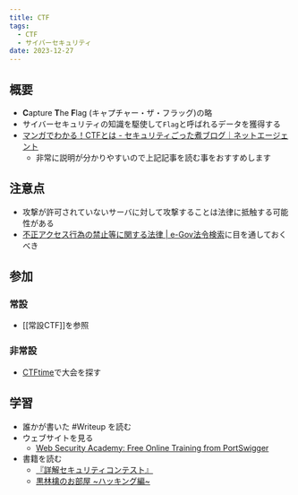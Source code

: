 ```yaml
---
title: CTF
tags:
  - CTF
  - サイバーセキュリティ
date: 2023-12-27
---
```

## 概要
- **C**apture **T**he **F**lag (キャプチャー・ザ・フラッグ)の略
- サイバーセキュリティの知識を駆使して`Flag`と呼ばれるデータを獲得する
- [マンガでわかる！CTFとは - セキュリティごった煮ブログ｜ネットエージェント](https://netagent.co.jp/study/blog/easy/20191212.html)
    - 非常に説明が分かりやすいので上記記事を読む事をおすすめします
## 注意点
- 攻撃が許可されていないサーバに対して攻撃することは法律に抵触する可能性がある
- [不正アクセス行為の禁止等に関する法律 | e-Gov法令検索](https://elaws.e-gov.go.jp/document?lawid=411AC0000000128_20220617_504AC0000000068)に目を通しておくべき
## 参加
### 常設
- [[常設CTF]]を参照
### 非常設
- [CTFtime](https://ctftime.org/)で大会を探す
## 学習
- 誰かが書いた #Writeup を読む
- ウェブサイトを見る
    - [Web Security Academy: Free Online Training from PortSwigger](https://portswigger.net/web-security)
- 書籍を読む
    - [『詳解セキュリティコンテスト』](https://ctfbook.github.io/2nd/)
    - [黒林檎のお部屋 ~ハッキング編~](http://ruffnex.net/kuroringo/pdf/Hack.pdf)